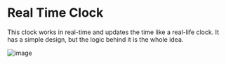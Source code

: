 # Real Time Clock 

This clock works in real-time and updates the time like a real-life clock. It has a simple design, but the logic behind it is the whole idea.

![image](https://user-images.githubusercontent.com/77098686/191049572-cc97fbae-7cd9-4b04-9f17-7849d800e255.png)
